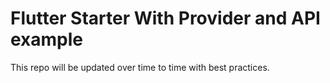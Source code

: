 # Flutter Starter With Provider and API example

This repo will be updated over time to time with best practices.

